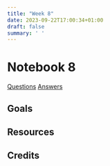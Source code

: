 ```yaml
---
title: "Week 8"
date: 2023-09-22T17:00:34+01:00
draft: false
summary: ' '
---
```


# Notebook 8



<!-- {{< figure src="https://imgs.xkcd.com/comics/matrix_transform.png" width="500" attr="Attribution: *xkcd 184*">}} -->

[Questions](/Question_sheets/Week_8_questions.html)             [Answers](/Answer_sheets/Week_8_answers.html)

## Goals 




## Resources




## Credits